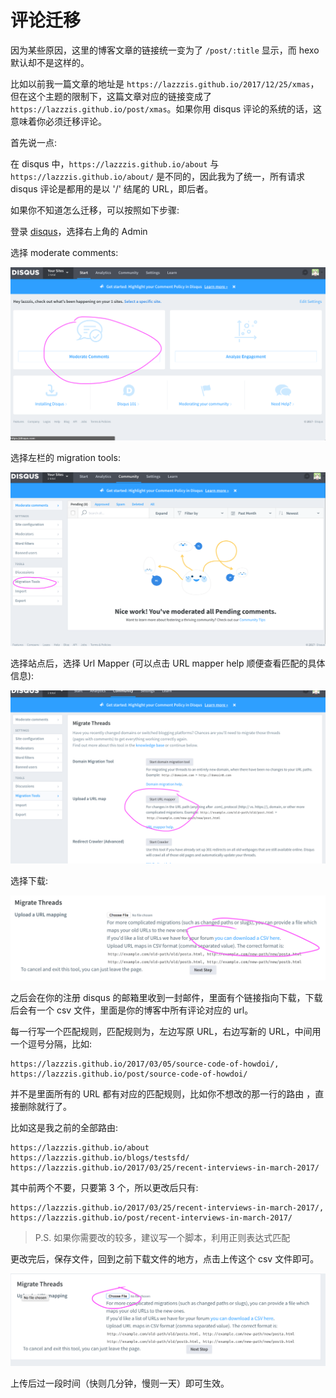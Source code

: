 # 评论迁移

因为某些原因，这里的博客文章的链接统一变为了 `/post/:title` 显示，而 hexo 默认却不是这样的。

比如以前我一篇文章的地址是 `https://lazzzis.github.io/2017/12/25/xmas`，但在这个主题的限制下，这篇文章对应的链接变成了 `https://lazzzis.github.io/post/xmas`。如果你用 disqus 评论的系统的话，这意味着你必须迁移评论。

首先说一点:

在 disqus 中，`https://lazzzis.github.io/about` 与 `https://lazzzis.github.io/about/` 是不同的，因此我为了统一，所有请求 disqus 评论是都用的是以 '/' 结尾的 URL，即后者。

如果你不知道怎么迁移，可以按照如下步骤:

登录 [disqus](https://disqus.com)，选择右上角的 Admin

选择 moderate comments:

![](./moderate.png)

选择左栏的 migration tools:

![](./tools.png)

选择站点后，选择 Url Mapper (可以点击 URL mapper help 顺便查看匹配的具体信息):

![](./urlmapper.png)

选择下载:

![](./down.png)

之后会在你的注册 disqus 的邮箱里收到一封邮件，里面有个链接指向下载，下载后会有一个 csv 文件，里面是你的博客中所有评论对应的 url。

每一行写一个匹配规则，匹配规则为，左边写原 URL，右边写新的 URL，中间用一个逗号分隔，比如:

```csv
https://lazzzis.github.io/2017/03/05/source-code-of-howdoi/, https://lazzzis.github.io/post/source-code-of-howdoi/
```

并不是里面所有的 URL 都有对应的匹配规则，比如你不想改的那一行的路由 ，直接删除就行了。

比如这是我之前的全部路由:

```csv
https://lazzzis.github.io/about
https://lazzzis.github.io/blogs/testsfd/
https://lazzzis.github.io/2017/03/25/recent-interviews-in-march-2017/
```

其中前两个不要，只要第 3 个，所以更改后只有:

```csv
https://lazzzis.github.io/2017/03/25/recent-interviews-in-march-2017/, https://lazzzis.github.io/post/recent-interviews-in-march-2017/
```

> P.S. 如果你需要改的较多，建议写一个脚本，利用正则表达式匹配

更改完后，保存文件，回到之前下载文件的地方，点击上传这个 csv 文件即可。

![](./upload.png)

上传后过一段时间（快则几分钟，慢则一天）即可生效。
